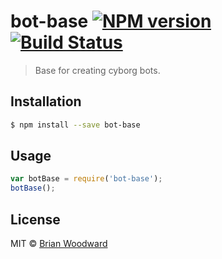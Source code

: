 # bot-base [![NPM version](https://badge.fury.io/js/bot-base.svg)](https://npmjs.org/package/bot-base) [![Build Status](https://travis-ci.org/cyborgjs/bot-base.svg?branch=master)](https://travis-ci.org/cyborgjs/bot-base)

> Base for creating cyborg bots.

## Installation

```sh
$ npm install --save bot-base
```

## Usage

```js
var botBase = require('bot-base');
botBase();
```

## License

MIT © [Brian Woodward](https://doowb.com)
